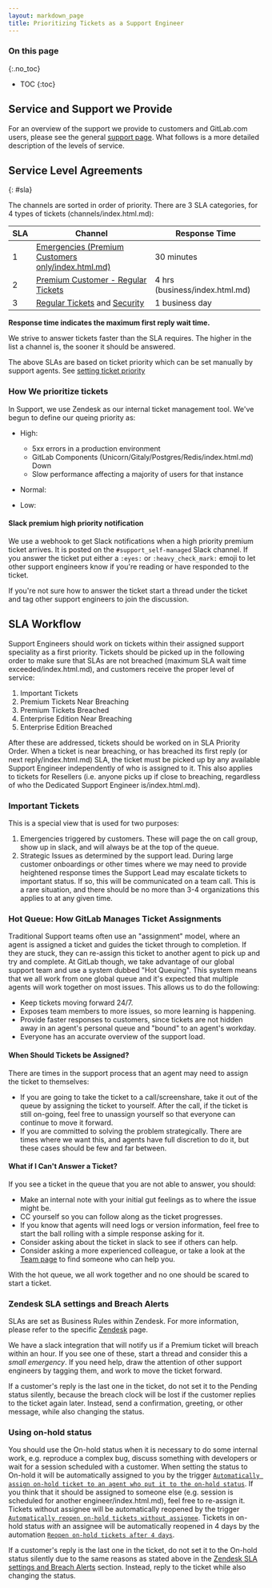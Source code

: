 ```yaml
---
layout: markdown_page
title: Prioritizing Tickets as a Support Engineer
---
```


### On this page
{:.no_toc}

- TOC
{:toc}

## Service and Support we Provide

For an overview of the support we provide to customers and GitLab.com users, please see the general [support page](/support/index.html.md). What follows is a more detailed description of the levels of service.

## Service Level Agreements
{: #sla}

The channels are sorted in order of priority. There are 3 SLA categories, for 4 types of tickets (channels/index.html.md):

| SLA | Channel                | Response Time                          |
|-----|----------------------------|----------------------------------------|
| 1   | [Emergencies (Premium Customers only/index.html.md)](https://github.com/daijapan/test/tree/master/support/channels/#emergency-tickets/index.html.md)                | 30 minutes                             |
| 2   | [Premium Customer - Regular Tickets](https://github.com/daijapan/test/tree/master/support/channels/#regular-zendesk-tickets/index.html.md)                | 4 hrs (business/index.html.md)                             |
| 3   | [Regular Tickets](https://github.com/daijapan/test/tree/master/support/channels/#regular-zendesk-tickets/index.html.md) and [Security](https://github.com/daijapan/test/tree/master/support/channels/#security-disclosures/index.html.md) | 1 business day                         |

**Response time indicates the maximum first reply wait time.**

We strive to answer tickets faster than the SLA requires. The higher in the list a channel is, the sooner it should be answered.

The above SLAs are based on ticket priority which can be set manually by support agents. See [setting ticket priority](https://github.com/daijapan/test/tree/master/support/workflows/zendesk/setting_ticket_priority.html/index.html.md)

### How We prioritize tickets

In Support, we use Zendesk as our internal ticket management tool. We've begun to define our queing priority as:

+ High:
  - 5xx errors in a production environment
  - GitLab Components (Unicorn/Gitaly/Postgres/Redis/index.html.md) Down
  - Slow performance affecting a majority of users for that instance

+ Normal:

+ Low:

#### Slack premium high priority notification

We use a webhook to get Slack notifications when a high priority premium ticket arrives.
It is posted on the `#support_self-managed` Slack channel.  If you answer the ticket put either a `:eyes:` or `:heavy_check_mark:` emoji to let other support engineers know if you're reading or have responded to the ticket.

If you're not sure how to answer the ticket start a thread under the ticket and tag other support engineers to join the discussion.

## SLA Workflow

Support Engineers should work on tickets within their assigned support speciality as a first priority. Tickets should be picked up in the following order to make sure that SLAs are not breached (maximum SLA wait time exceeded/index.html.md), and customers receive the proper level of service:

1. Important Tickets
1. Premium Tickets Near Breaching
1. Premium Tickets Breached
1. Enterprise Edition Near Breaching
1. Enterprise Edition Breached

After these are addressed, tickets should be worked on in SLA Priority Order. When a ticket is near breaching, or has breached its first reply (or next reply/index.html.md) SLA, the ticket must be picked up by any available Support Engineer independently of who is assigned to it. This also applies to tickets for Resellers (i.e. anyone picks up if close to breaching, regardless of who the Dedicated Support Engineer is/index.html.md).

### Important Tickets

This is a special view that is used for two purposes:

1. Emergencies triggered by customers. These will page the on call group, show up in slack, and will always be at the top of the queue.
1. Strategic Issues as determined by the support lead. During large customer onboardings or other times where we may need to provide heightened response times the Support Lead may escalate tickets to important status. If so, this will be communicated on a team call. This is a rare situation, and there should be no more than 3-4 organizations this applies to at any given time.


### Hot Queue: How GitLab Manages Ticket Assignments

Traditional Support teams often use an "assignment" model, where an agent is assigned a ticket and guides the ticket through to completion. If they are stuck, they can re-assign this ticket to another agent to pick up and try and complete. At GitLab though, we take advantage of our global support team and use a system dubbed "Hot Queuing". This system means that we all work from one global queue and it's expected that multiple agents will work together on most issues. This allows us to do the following:

+ Keep tickets moving forward 24/7.
+ Exposes team members to more issues, so more learning is happening.
+ Provide faster responses to customers, since tickets are not hidden away in an agent's personal queue and "bound" to an agent's workday.
+ Everyone has an accurate overview of the support load.

#### When Should Tickets be Assigned?

There are times in the support process that an agent may need to assign the ticket to themselves:

+ If you are going to take the ticket to a call/screenshare, take it out of the queue by assigning the ticket to yourself. After the call, if the ticket is still on-going, feel free to unassign yourself so that everyone can continue to move it forward.
+ If you are committed to solving the problem strategically. There are times where we want this, and agents have full discretion to do it, but these cases should be few and far between.

#### What if I Can't Answer a Ticket?

If you see a ticket in the queue that you are not able to answer, you should:

+ Make an internal note with your initial gut feelings as to where the issue might be.
+ CC yourself so you can follow along as the ticket progresses.
+ If you know that agents will need logs or version information, feel free to start the ball rolling with a simple response asking for it.
+ Consider asking about the ticket in slack to see if others can help.
+ Consider asking a more experienced colleague, or take a look at the [Team page](/team/index.html.md) to find someone who can help you.

With the hot queue, we all work together and no one should be scared to start a ticket.

### Zendesk SLA settings and Breach Alerts

SLAs are set as Business Rules within Zendesk. For more information, please refer to the specific [Zendesk](https://github.com/daijapan/test/tree/master/support/workflows/shared/zendesk/zendesk_admin.html/index.html.md) page.

We have a slack integration that will notify us if a Premium ticket will breach within an hour. If you see one of these, start a thread and consider this a _small emergency_. If you need help, draw the attention of other support engineers by tagging them, and work to move the ticket forward.

If a customer's reply is the last one in the ticket, do not set it to the Pending status silently, because the breach clock will be lost if the customer replies to the ticket again later.
Instead, send a confirmation, greeting, or other message, while also changing the status.

### Using on-hold status

You should use the On-hold status when it is necessary to do some internal work, e.g. reproduce a complex bug, discuss something with developers 
or wait for a session scheduled with a customer. When setting the status to On-hold it will be automatically assigned to you by the trigger [`Automatically assign on-hold ticket to an agent who put it to the on-hold status`](https://gitlab.zendesk.com/agent/admin/triggers/360033242313/index.html.md).
If you think that it should be assigned to someone else (e.g. session is scheduled for another engineer/index.html.md), feel free to re-assign it. Tickets without assignee will be automatically reopened by the trigger
[`Automatically reopen on-hold tickets without assignee`](https://gitlab.zendesk.com/agent/admin/triggers/360028981853/index.html.md). Tickets in on-hold status _with_ an assignee will be automatically reopened in 4 days by the automation [`Reopen on-hold tickets after 4 days`](https://gitlab.zendesk.com/agent/admin/automations/360028978393/index.html.md).

If a customer's reply is the last one in the ticket, do not set it to the On-hold status silently due to the same reasons as stated above in the
[Zendesk SLA settings and Breach Alerts](#zendesk-sla-settings-and-breach-alerts/index.html.md) section. 
Instead, reply to the ticket while also changing the status.